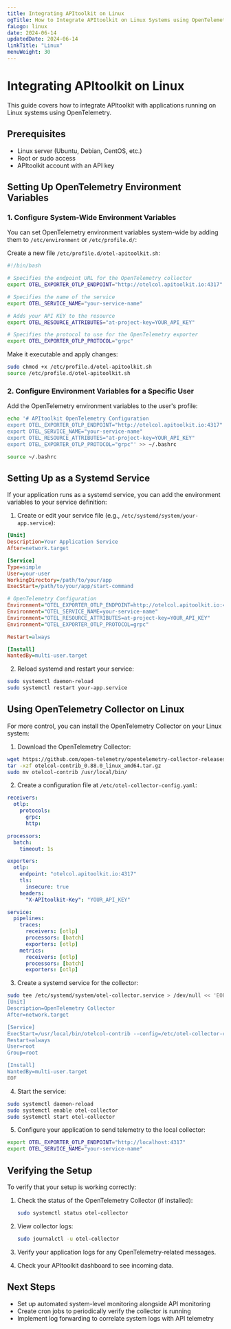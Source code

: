 ```yaml
---
title: Integrating APItoolkit on Linux
ogTitle: How to Integrate APItoolkit on Linux Systems using OpenTelemetry
faLogo: linux
date: 2024-06-14
updatedDate: 2024-06-14
linkTitle: "Linux"
menuWeight: 30
---
```


# Integrating APItoolkit on Linux

This guide covers how to integrate APItoolkit with applications running on Linux systems using OpenTelemetry.

## Prerequisites

- Linux server (Ubuntu, Debian, CentOS, etc.)
- Root or sudo access
- APItoolkit account with an API key

## Setting Up OpenTelemetry Environment Variables

### 1. Configure System-Wide Environment Variables

You can set OpenTelemetry environment variables system-wide by adding them to `/etc/environment` or `/etc/profile.d/`:

Create a new file `/etc/profile.d/otel-apitoolkit.sh`:

```bash
#!/bin/bash

# Specifies the endpoint URL for the OpenTelemetry collector
export OTEL_EXPORTER_OTLP_ENDPOINT="http://otelcol.apitoolkit.io:4317"

# Specifies the name of the service
export OTEL_SERVICE_NAME="your-service-name"

# Adds your API KEY to the resource
export OTEL_RESOURCE_ATTRIBUTES="at-project-key=YOUR_API_KEY"

# Specifies the protocol to use for the OpenTelemetry exporter
export OTEL_EXPORTER_OTLP_PROTOCOL="grpc"
```

Make it executable and apply changes:

```bash
sudo chmod +x /etc/profile.d/otel-apitoolkit.sh
source /etc/profile.d/otel-apitoolkit.sh
```

### 2. Configure Environment Variables for a Specific User

Add the OpenTelemetry environment variables to the user's profile:

```bash
echo '# APItoolkit OpenTelemetry Configuration
export OTEL_EXPORTER_OTLP_ENDPOINT="http://otelcol.apitoolkit.io:4317"
export OTEL_SERVICE_NAME="your-service-name"
export OTEL_RESOURCE_ATTRIBUTES="at-project-key=YOUR_API_KEY"
export OTEL_EXPORTER_OTLP_PROTOCOL="grpc"' >> ~/.bashrc

source ~/.bashrc
```

## Setting Up as a Systemd Service

If your application runs as a systemd service, you can add the environment variables to your service definition:

1. Create or edit your service file (e.g., `/etc/systemd/system/your-app.service`):

```ini
[Unit]
Description=Your Application Service
After=network.target

[Service]
Type=simple
User=your-user
WorkingDirectory=/path/to/your/app
ExecStart=/path/to/your/app/start-command

# OpenTelemetry Configuration
Environment="OTEL_EXPORTER_OTLP_ENDPOINT=http://otelcol.apitoolkit.io:4317"
Environment="OTEL_SERVICE_NAME=your-service-name"
Environment="OTEL_RESOURCE_ATTRIBUTES=at-project-key=YOUR_API_KEY"
Environment="OTEL_EXPORTER_OTLP_PROTOCOL=grpc"

Restart=always

[Install]
WantedBy=multi-user.target
```

2. Reload systemd and restart your service:

```bash
sudo systemctl daemon-reload
sudo systemctl restart your-app.service
```

## Using OpenTelemetry Collector on Linux

For more control, you can install the OpenTelemetry Collector on your Linux system:

1. Download the OpenTelemetry Collector:

```bash
wget https://github.com/open-telemetry/opentelemetry-collector-releases/releases/download/v0.88.0/otelcol-contrib_0.88.0_linux_amd64.tar.gz
tar -xzf otelcol-contrib_0.88.0_linux_amd64.tar.gz
sudo mv otelcol-contrib /usr/local/bin/
```

2. Create a configuration file at `/etc/otel-collector-config.yaml`:

```yaml
receivers:
  otlp:
    protocols:
      grpc:
      http:

processors:
  batch:
    timeout: 1s

exporters:
  otlp:
    endpoint: "otelcol.apitoolkit.io:4317"
    tls:
      insecure: true
    headers:
      "X-APItoolkit-Key": "YOUR_API_KEY"

service:
  pipelines:
    traces:
      receivers: [otlp]
      processors: [batch]
      exporters: [otlp]
    metrics:
      receivers: [otlp]
      processors: [batch]
      exporters: [otlp]
```

3. Create a systemd service for the collector:

```bash
sudo tee /etc/systemd/system/otel-collector.service > /dev/null << 'EOF'
[Unit]
Description=OpenTelemetry Collector
After=network.target

[Service]
ExecStart=/usr/local/bin/otelcol-contrib --config=/etc/otel-collector-config.yaml
Restart=always
User=root
Group=root

[Install]
WantedBy=multi-user.target
EOF
```

4. Start the service:

```bash
sudo systemctl daemon-reload
sudo systemctl enable otel-collector
sudo systemctl start otel-collector
```

5. Configure your application to send telemetry to the local collector:

```bash
export OTEL_EXPORTER_OTLP_ENDPOINT="http://localhost:4317"
export OTEL_SERVICE_NAME="your-service-name"
```

## Verifying the Setup

To verify that your setup is working correctly:

1. Check the status of the OpenTelemetry Collector (if installed):
   ```bash
   sudo systemctl status otel-collector
   ```

2. View collector logs:
   ```bash
   sudo journalctl -u otel-collector
   ```

3. Verify your application logs for any OpenTelemetry-related messages.

4. Check your APItoolkit dashboard to see incoming data.

## Next Steps

- Set up automated system-level monitoring alongside API monitoring
- Create cron jobs to periodically verify the collector is running
- Implement log forwarding to correlate system logs with API telemetry